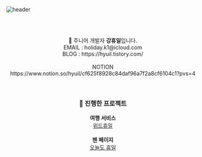 ![header](https://capsule-render.vercel.app/api?type=shark&color=auto&height=200&section=header&text=HOLIDAY&fontSize=90)

<br><br>
<div align="center">
🧐 주니어 개발자 <strong>강휴일</strong>입니다.<br>
EMAIL : holiday.k1@icloud.com<br>
BLOG : https://hyuil.tistory.com/<br><br>
  NOTION <br>https://www.notion.so/hyuil/cf625f8928c84daf96a7f2a8cf6104c1?pvs=4 <br>
<br><br>
  <h3>👀 진행한 프로젝트</h3>
  <strong>여행 서비스</strong> <br><a href="https://github.com/h0l1da2/with_huyil">위드휴일</a><br><br>
  <strong>팬 페이지</strong><br> <a href="https://github.com/h0l1da2/always_also_holiday">오늘도 휴일</a>
</div>
